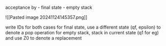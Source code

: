 acceptance by 
	- final state
	- empty stack

![[Pasted image 20241124145357.png]]

write IDs for both cases
	for final state, use a different state (qf, epsilon) to denote a pop operation
		for empty stack, stack in current state (q1 for eg) and use Z0 to denote a replacement